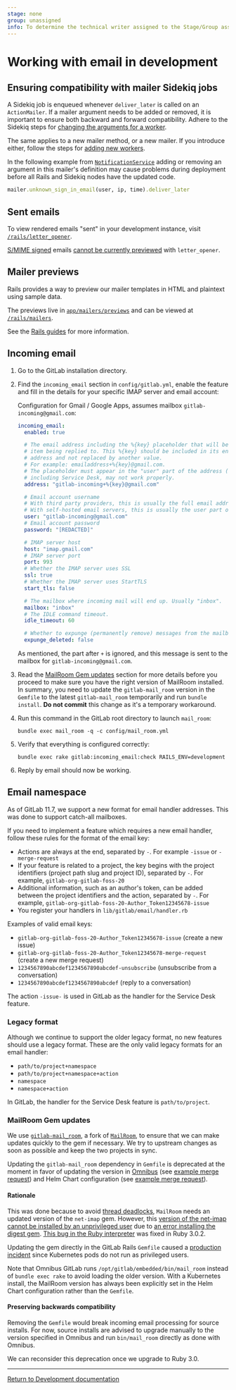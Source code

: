 ```yaml
---
stage: none
group: unassigned
info: To determine the technical writer assigned to the Stage/Group associated with this page, see https://about.gitlab.com/handbook/product/ux/technical-writing/#assignments
---
```


# Working with email in development

## Ensuring compatibility with mailer Sidekiq jobs

A Sidekiq job is enqueued whenever `deliver_later` is called on an `ActionMailer`.
If a mailer argument needs to be added or removed, it is important to ensure
both backward and forward compatibility. Adhere to the Sidekiq steps for
[changing the arguments for a worker](sidekiq/compatibility_across_updates.md#changing-the-arguments-for-a-worker).

The same applies to a new mailer method, or a new mailer. If you introduce either,
follow the steps for [adding new workers](sidekiq/compatibility_across_updates.md#adding-new-workers).

In the following example from [`NotificationService`](https://gitlab.com/gitlab-org/gitlab/-/blob/33ccb22e4fc271dbaac94b003a7a1a2915a13441/app/services/notification_service.rb#L74)
adding or removing an argument in this mailer's definition may cause problems
during deployment before all Rails and Sidekiq nodes have the updated code.

```ruby
mailer.unknown_sign_in_email(user, ip, time).deliver_later
```

## Sent emails

To view rendered emails "sent" in your development instance, visit
[`/rails/letter_opener`](http://localhost:3000/rails/letter_opener).

[S/MIME signed](../administration/smime_signing_email.md) emails
[cannot be currently previewed](https://github.com/fgrehm/letter_opener_web/issues/96) with
`letter_opener`.

## Mailer previews

Rails provides a way to preview our mailer templates in HTML and plaintext using
sample data.

The previews live in [`app/mailers/previews`](https://gitlab.com/gitlab-org/gitlab-foss/tree/master/app/mailers/previews) and can be viewed at
[`/rails/mailers`](http://localhost:3000/rails/mailers).

See the [Rails guides](https://guides.rubyonrails.org/action_mailer_basics.html#previewing-emails) for more information.

## Incoming email

1. Go to the GitLab installation directory.

1. Find the `incoming_email` section in `config/gitlab.yml`, enable the
   feature and fill in the details for your specific IMAP server and email
   account:

   Configuration for Gmail / Google Apps, assumes mailbox `gitlab-incoming@gmail.com`:

   ```yaml
   incoming_email:
     enabled: true

     # The email address including the %{key} placeholder that will be replaced to reference the
     # item being replied to. This %{key} should be included in its entirety within the email
     # address and not replaced by another value.
     # For example: emailaddress+%{key}@gmail.com.
     # The placeholder must appear in the "user" part of the address (before the `@`). It can be omitted but some features,
     # including Service Desk, may not work properly.
     address: "gitlab-incoming+%{key}@gmail.com"

     # Email account username
     # With third party providers, this is usually the full email address.
     # With self-hosted email servers, this is usually the user part of the email address.
     user: "gitlab-incoming@gmail.com"
     # Email account password
     password: "[REDACTED]"

     # IMAP server host
     host: "imap.gmail.com"
     # IMAP server port
     port: 993
     # Whether the IMAP server uses SSL
     ssl: true
     # Whether the IMAP server uses StartTLS
     start_tls: false

     # The mailbox where incoming mail will end up. Usually "inbox".
     mailbox: "inbox"
     # The IDLE command timeout.
     idle_timeout: 60

     # Whether to expunge (permanently remove) messages from the mailbox when they are marked as deleted after delivery
     expunge_deleted: false
   ```

   As mentioned, the part after `+` is ignored, and this message is sent to the mailbox for `gitlab-incoming@gmail.com`.

1. Read the [MailRoom Gem updates](#mailroom-gem-updates) section for more details before you proceed to make sure you have the right version of MailRoom installed. In summary, you need to update the `gitlab-mail_room` version in the `Gemfile` to the latest `gitlab-mail_room` temporarily and run `bundle install`. **Do not commit** this change as it's a temporary workaround.

1. Run this command in the GitLab root directory to launch `mail_room`:

   ```shell
   bundle exec mail_room -q -c config/mail_room.yml
   ```

1. Verify that everything is configured correctly:

   ```shell
   bundle exec rake gitlab:incoming_email:check RAILS_ENV=development
   ```

1. Reply by email should now be working.

## Email namespace

As of GitLab 11.7, we support a new format for email handler addresses. This was done to
support catch-all mailboxes.

If you need to implement a feature which requires a new email handler, follow these rules
for the format of the email key:

- Actions are always at the end, separated by `-`. For example `-issue` or `-merge-request`
- If your feature is related to a project, the key begins with the project identifiers (project path slug
  and project ID), separated by `-`. For example, `gitlab-org-gitlab-foss-20`
- Additional information, such as an author's token, can be added between the project identifiers and
  the action, separated by `-`. For example, `gitlab-org-gitlab-foss-20-Author_Token12345678-issue`
- You register your handlers in `lib/gitlab/email/handler.rb`

Examples of valid email keys:

- `gitlab-org-gitlab-foss-20-Author_Token12345678-issue` (create a new issue)
- `gitlab-org-gitlab-foss-20-Author_Token12345678-merge-request` (create a new merge request)
- `1234567890abcdef1234567890abcdef-unsubscribe` (unsubscribe from a conversation)
- `1234567890abcdef1234567890abcdef` (reply to a conversation)

The action `-issue-` is used in GitLab as the handler for the Service Desk feature.

### Legacy format

Although we continue to support the older legacy format, no new features should use a legacy format.
These are the only valid legacy formats for an email handler:

- `path/to/project+namespace`
- `path/to/project+namespace+action`
- `namespace`
- `namespace+action`

In GitLab, the handler for the Service Desk feature is `path/to/project`.

### MailRoom Gem updates

We use [`gitlab-mail_room`](https://gitlab.com/gitlab-org/gitlab-mail_room), a
fork of [`MailRoom`](https://github.com/tpitale/mail_room/), to ensure
that we can make updates quickly to the gem if necessary. We try to upstream
changes as soon as possible and keep the two projects in sync.

Updating the `gitlab-mail_room` dependency in `Gemfile` is deprecated at
the moment in favor of updating the version in
[Omnibus](https://gitlab.com/gitlab-org/omnibus-gitlab/-/blob/master/config/software/mail_room.rb)
(see [example merge request](https://gitlab.com/gitlab-org/omnibus-gitlab/-/merge_requests/5816))
and Helm Chart configuration (see [example merge request](https://gitlab.com/gitlab-org/build/CNG/-/merge_requests/854)).

#### Rationale

This was done because to avoid [thread deadlocks](https://github.com/ruby/net-imap/issues/14), `MailRoom` needs
an updated version of the `net-imap` gem. However, this
[version of the net-imap cannot be installed by an unprivileged user](https://github.com/ruby/net-imap/issues/14) due to
[an error installing the digest gem](https://github.com/ruby/digest/issues/14).
[This bug in the Ruby interpreter](https://bugs.ruby-lang.org/issues/17761) was fixed in Ruby
3.0.2.

Updating the gem directly in the GitLab Rails `Gemfile` caused a [production incident](https://gitlab.com/gitlab-com/gl-infra/production/-/issues/4053)
since Kubernetes pods do not run as privileged users.

Note that Omnibus GitLab runs `/opt/gitlab/embedded/bin/mail_room`
instead of `bundle exec rake` to avoid loading the older version. With a
Kubernetes install, the MailRoom version has always been explicitly set
in the Helm Chart configuration rather than the `Gemfile`.

#### Preserving backwards compatibility

Removing the `Gemfile` would break incoming email processing for source
installs. For now, source installs are advised to upgrade manually to
the version specified in Omnibus and run `bin/mail_room` directly as
done with Omnibus.

We can reconsider this deprecation once we upgrade to Ruby 3.0.

---

[Return to Development documentation](index.md)
